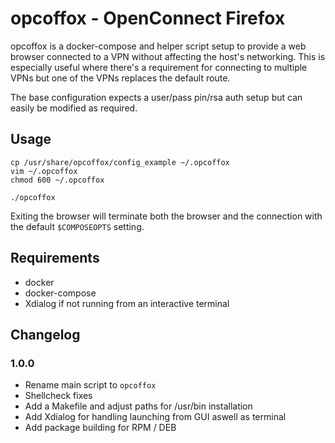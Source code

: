 # opcoffox - OpenConnect Firefox

opcoffox is a docker-compose and helper script setup to provide a web browser
connected to a VPN without affecting the host's networking. This is especially
useful where there's a requirement for connecting to multiple VPNs but one of
the VPNs replaces the default route.

The base configuration expects a user/pass pin/rsa auth setup but can easily be
modified as required.

## Usage

```
cp /usr/share/opcoffox/config_example ~/.opcoffox
vim ~/.opcoffox
chmod 600 ~/.opcoffox

./opcoffox
```

Exiting the browser will terminate both the browser and the connection with the
default `$COMPOSEOPTS` setting.

## Requirements

* docker
* docker-compose
* Xdialog if not running from an interactive terminal

## Changelog

### 1.0.0

* Rename main script to `opcoffox`
* Shellcheck fixes
* Add a Makefile and adjust paths for /usr/bin installation
* Add Xdialog for handling launching from GUI aswell as terminal
* Add package building for RPM / DEB
